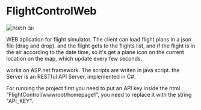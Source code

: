 # FlightControlWeb   


![ווב תמונה](https://user-images.githubusercontent.com/48644222/88546713-73991100-d025-11ea-91b7-9c0d9043e571.png)

WEB aplication for flight simulator.
The client can load flight plans in a json file (drag and drop).
and the flight gets to the flights list,
and if the flight is in the air according to the date time, 
so it's get a plane icon on the current location on the map,
which update every few seconds.


works on ASP.net framework.
The scripts are writen in java script.
the Server is an RESTful API Server, implemented in C#.


For running the project first you need to put an API key inside the html "FlightControl/wwwroot/homepage1", 
you need to replace it with the string "API_KEY".
